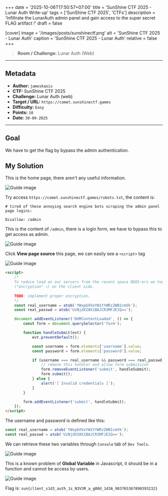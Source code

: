 +++
date = '2025-10-06T17:50:57+07:00'
title = 'SunShine CTF 2025 - Lunar Auth Write-up'
tags = ['SunShine CTF 2025', 'CTFs']
description = 'Infiltrate the LunarAuth admin panel and gain access to the super secret FLAG artifact !'
draft = false

[cover]
  image = '/images/posts/sunshinectf.png'
  alt = 'SunShine CTF 2025 - Lunar Auth'
  caption = 'SunShine CTF 2025 - Lunar Auth'
  relative = false
+++

> **Room / Challenge:** Lunar Auth (Web)

---

## Metadata

-   **Author:** `jameskaois`
-   **CTF:** SunShine CTF 2025
-   **Challenge:** Lunar Auth (web)
-   **Target / URL:** `https://comet.sunshinectf.games`
-   **Difficulty:** `Easy`
-   **Points:** `10`
-   **Date:** `30-09-2025`

---

## Goal

We have to get the flag by bypass the admin authentication.

## My Solution

This is the home page, there aren't any useful information.

![Guide image](/images/posts/lunar-auth-1.png)

Try access `https://comet.sunshinectf.games/robots.txt`, the content is:

```
# tired of these annoying search engine bots scraping the admin panel page logins:

Disallow: /admin
```

This is the content of `/admin`, there is a login form, we have to bypass this to get access as admin.

![Guide image](/images/posts/lunar-auth-2.png)

Click **View page source** this page, we can easily see a `<script>` tag

![Guide image](/images/posts/lunar-auth-3.png)

```html
<script>
    /*
    To reduce load on our servers from the recent space DDOS-ers we have lowered login attempts by using Base64 encoded encryption
    ("encryption" 💀) on the client side.
    
    TODO: implement proper encryption.
    */
    const real_username = atob('YWxpbXVoYW1tYWRzZWN1cmVk');
    const real_passwd = atob('UzNjdXI0X1BAJCR3MFJEIQ==');

    document.addEventListener('DOMContentLoaded', () => {
        const form = document.querySelector('form');

        function handleSubmit(evt) {
            evt.preventDefault();

            const username = form.elements['username'].value;
            const password = form.elements['password'].value;

            if (username === real_username && password === real_passwd) {
                // remove this handler and allow form submission
                form.removeEventListener('submit', handleSubmit);
                form.submit();
            } else {
                alert('[ Invalid credentials ]');
            }
        }

        form.addEventListener('submit', handleSubmit);
    });
</script>
```

The username and password is defined like this:

```javascript
const real_username = atob('YWxpbXVoYW1tYWRzZWN1cmVk');
const real_passwd = atob('UzNjdXI0X1BAJCR3MFJEIQ==');
```

We can retrieve these two variables through `Console` tab of `Dev Tools`.

![Guide image](/images/posts/lunar-auth-4.png)

This is a known problem of **Global Variable** in Javascript, it should be in a function and cannot be access by users.

![Guide image](/images/posts/lunar-auth-5.png)

Flag is: `sun{cl1ent_s1d3_auth_1s_N3V3R_a_g00d_1d3A_983765367890393232}`
